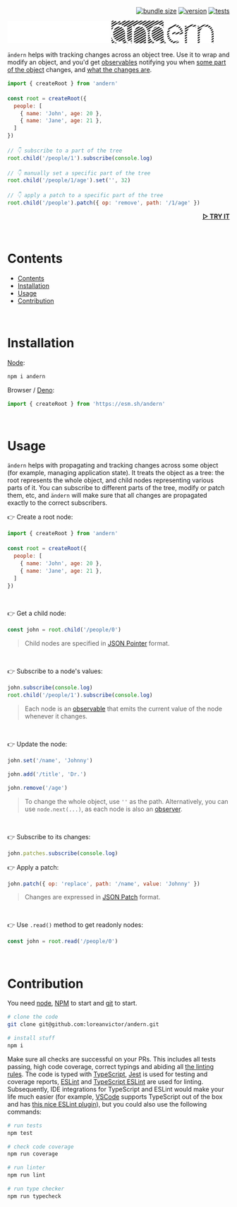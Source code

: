 <div align="right">

[![bundle size](https://img.shields.io/bundlephobia/minzip/andern@latest?color=black&label=&style=flat-square)](https://bundlephobia.com/package/andern@latest)
[![version](https://img.shields.io/npm/v/andern?color=black&label=&style=flat-square)](https://www.npmjs.com/package/andern)
[![tests](https://img.shields.io/github/actions/workflow/status/loreanvictor/andern/coverage.yml?label=&style=flat-square)](https://github.com/loreanvictor/andern/actions/workflows/coverage.yml)

</div>

<img src="./logo-dark.svg#gh-dark-mode-only" height="51px"/>
<img src="./logo-light.svg#gh-light-mode-only" height="51px"/>

`ändern` helps with tracking changes across an object tree. Use it to wrap and modify an object, and you'd get [observables](https://rxjs.dev/guide/observable) notifying you when [some part of the object](https://datatracker.ietf.org/doc/html/rfc6901) changes, and [what the changes are](https://jsonpatch.com).

```js
import { createRoot } from 'andern'

const root = createRoot({
  people: [
    { name: 'John', age: 20 },
    { name: 'Jane', age: 21 },
  ]
})

// 👇 subscribe to a part of the tree
root.child('/people/1').subscribe(console.log)

// 👇 manually set a specific part of the tree
root.child('/people/1/age').set('', 32)

// 👇 apply a patch to a specific part of the tree
root.child('/people').patch({ op: 'remove', path: '/1/age' })

```

<div align="right">

[**▷ TRY IT**](https://codepen.io/lorean_victor/pen/VwVoOdM?editors=0012)

</div>

<br>

# Contents

- [Contents](#contents)
- [Installation](#installation)
- [Usage](#usage)
- [Contribution](#contribution)

<br>

# Installation

[Node](https://nodejs.org/en/):

```bash
npm i andern
```

Browser / [Deno](https://deno.land):

```js
import { createRoot } from 'https://esm.sh/andern'
```

<br>

# Usage

`ändern` helps with propagating and tracking changes across some object (for example, managing application state). It treats the object as a tree: the root represents the whole object, and child nodes representing various parts of it. You can subscribe to different parts of the tree, modify or patch them, etc, and `ändern` will make sure that all changes are propagated exactly to the correct subscribers.


👉 Create a root node:
```js
import { createRoot } from 'andern'

const root = createRoot({
  people: [
    { name: 'John', age: 20 },
    { name: 'Jane', age: 21 },
  ]
})
```
<br>

👉 Get a child node:
```js
const john = root.child('/people/0')
```

> Child nodes are specified in [JSON Pointer](https://gregsdennis.github.io/Manatee.Json/usage/pointer.html) format.

<br>

👉 Subscribe to a node's values:
```js
john.subscribe(console.log)
root.child('/people/1').subscribe(console.log)
```

> Each node is an [observable](https://rxjs.dev/guide/observable) that emits the current value of the node whenever it changes.

<br>

👉 Update the node:
```js
john.set('/name', 'Johnny')
```
```js
john.add('/title', 'Dr.')
```
```js
john.remove('/age')
```

> To change the whole object, use `''` as the path. Alternatively, you can use `node.next(...)`, as each node is also an [observer](https://rxjs.dev/guide/observer).

<br>

👉 Subscribe to its changes:
```js
john.patches.subscribe(console.log)
```

👉 Apply a patch:
```js
john.patch({ op: 'replace', path: '/name', value: 'Johnny' })
```

> Changes are expressed in [JSON Patch](https://jsonpatch.com) format.

<br>

👉 Use `.read()` method to get readonly nodes:

```js
const john = root.read('/people/0')
```

<br>

# Contribution

You need [node](https://nodejs.org/en/), [NPM](https://www.npmjs.com) to start and [git](https://git-scm.com) to start.

```bash
# clone the code
git clone git@github.com:loreanvictor/andern.git
```
```bash
# install stuff
npm i
```

Make sure all checks are successful on your PRs. This includes all tests passing, high code coverage, correct typings and abiding all [the linting rules](https://github.com/loreanvictor/andern/blob/main/.eslintrc). The code is typed with [TypeScript](https://www.typescriptlang.org), [Jest](https://jestjs.io) is used for testing and coverage reports, [ESLint](https://eslint.org) and [TypeScript ESLint](https://typescript-eslint.io) are used for linting. Subsequently, IDE integrations for TypeScript and ESLint would make your life much easier (for example, [VSCode](https://code.visualstudio.com) supports TypeScript out of the box and has [this nice ESLint plugin](https://marketplace.visualstudio.com/items?itemName=dbaeumer.vscode-eslint)), but you could also use the following commands:

```bash
# run tests
npm test
```
```bash
# check code coverage
npm run coverage
```
```bash
# run linter
npm run lint
```
```bash
# run type checker
npm run typecheck
```

